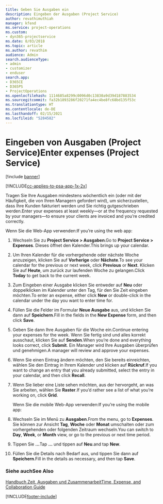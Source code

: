 ```yaml
---
title: Geben Sie Ausgaben ein
description: Eingeben der Ausgaben (Project Service)
author: revathimuthiah
manager: kfend
ms.service: project-operations
ms.custom:
- dyn365-projectservice
ms.date: 8/03/2018
ms.topic: article
ms.author: revathim
audience: Admin
search.audienceType:
- admin
- customizer
- enduser
search.app:
- D365CE
- D365PS
- ProjectOperations
ms.openlocfilehash: 1114685a8299c0096d0c13830a9d39d187883534
ms.sourcegitcommit: fa32b1893286f20271fa4ec4be8fc68bd135f53c
ms.translationtype: HT
ms.contentlocale: de-DE
ms.lasthandoff: 02/15/2021
ms.locfileid: "5284582"
---
```

# <a name="enter-expenses-project-service"></a><span data-ttu-id="c5b1b-103">Eingeben von Ausgaben (Project Service)</span><span class="sxs-lookup"><span data-stu-id="c5b1b-103">Enter expenses (Project Service)</span></span>

[!include [banner](../includes/psa-now-project-operations.md)]

[!INCLUDE[cc-applies-to-psa-app-1x-2x](../includes/cc-applies-to-psa-app-1x-2x.md)]

<span data-ttu-id="c5b1b-104">Tragen Sie Ihre Ausgaben mindestens wöchentlich ein (oder mit der Häufigkeit, die von Ihren Managern gefordert wird), um sicherzustellen, dass Ihre Kunden fakturiert werden und Sie richtig gutgeschrieben werden.</span><span class="sxs-lookup"><span data-stu-id="c5b1b-104">Enter your expenses at least weekly—or at the frequency requested by your managers—to ensure your clients are invoiced and you’re credited correctly.</span></span>  
  
 <span data-ttu-id="c5b1b-105">Wenn Sie die Web-App verwenden:</span><span class="sxs-lookup"><span data-stu-id="c5b1b-105">If you’re using the web app:</span></span>  
  
1. <span data-ttu-id="c5b1b-106">Wechseln Sie zu **Project Service > Ausgaben**.</span><span class="sxs-lookup"><span data-stu-id="c5b1b-106">Go to **Project Service > Expenses**.</span></span> <span data-ttu-id="c5b1b-107">Dieses öffnet den Kalender.</span><span class="sxs-lookup"><span data-stu-id="c5b1b-107">This brings up your calendar.</span></span>  
  
2. <span data-ttu-id="c5b1b-108">Um Ihren Kalender für die vorhergehende oder nächste Woche anzuzeigen, klicken Sie auf **Vorherige** oder **Nächste**.</span><span class="sxs-lookup"><span data-stu-id="c5b1b-108">To see your calendar for the previous or next week, click **Previous** or **Next**.</span></span> <span data-ttu-id="c5b1b-109">Klicken Sie auf **Heute**, um zurück zur laufenden Woche zu gelangen.</span><span class="sxs-lookup"><span data-stu-id="c5b1b-109">Click **Today** to get back to the current week.</span></span>  
  
3. <span data-ttu-id="c5b1b-110">Zum Eingeben einer Ausgabe klicken Sie entweder auf **Neu** oder doppelklicken im Kalender unter den Tag, für den Sie Zeit eingeben möchten.</span><span class="sxs-lookup"><span data-stu-id="c5b1b-110">To enter an expense, either click **New** or double-click in the calendar under the day you want to enter time for.</span></span>  
  
4. <span data-ttu-id="c5b1b-111">Füllen Sie die Felder im Formular **Neue Ausgabe** aus, und klicken Sie dann auf **Speichern**.</span><span class="sxs-lookup"><span data-stu-id="c5b1b-111">Fill in the fields in the **New Expense** form, and then click **Save**.</span></span>  
  
5. <span data-ttu-id="c5b1b-112">Geben Sie dann Ihre Ausgaben für die Woche ein.</span><span class="sxs-lookup"><span data-stu-id="c5b1b-112">Continue entering your expenses for the week.</span></span> <span data-ttu-id="c5b1b-113">Wenn Sie fertig sind und alles korrekt ausschaut, klicken Sie auf **Senden**.</span><span class="sxs-lookup"><span data-stu-id="c5b1b-113">When you’re done and everything looks correct, click **Submit**.</span></span> <span data-ttu-id="c5b1b-114">Ein Manager wird Ihre Ausgaben überprüfen und genehmigen.</span><span class="sxs-lookup"><span data-stu-id="c5b1b-114">A manager will review and approve your expenses.</span></span>  
  
6. <span data-ttu-id="c5b1b-115">Wenn Sie einen Eintrag ändern möchten, den Sie bereits einreichten, wählen Sie den Eintrag in Ihrem Kalender und klicken auf **Rückruf**.</span><span class="sxs-lookup"><span data-stu-id="c5b1b-115">If you want to change an entry that you already submitted, select the entry in your calendar, and then click **Recall**.</span></span>  
  
7. <span data-ttu-id="c5b1b-116">Wenn Sie lieber eine Liste sehen möchten, aus der hervorgeht, an was Sie arbeiten, wählen Sie **Raster**.</span><span class="sxs-lookup"><span data-stu-id="c5b1b-116">If you’d rather see a list of what you’re working on, click **Grid**.</span></span>  
  
   <span data-ttu-id="c5b1b-117">Wenn Sie die mobile Web-App verwenden:</span><span class="sxs-lookup"><span data-stu-id="c5b1b-117">If you’re using the mobile app:</span></span>  
  
8. <span data-ttu-id="c5b1b-118">Wechseln Sie im Menü zu **Ausgaben**.</span><span class="sxs-lookup"><span data-stu-id="c5b1b-118">From the menu, go to **Expenses**.</span></span>     <span data-ttu-id="c5b1b-119">Sie können zur Ansicht **Tag**, **Woche** oder **Monat** umschalten oder zum vorhergehenden oder folgenden Zeitraum wechseln.</span><span class="sxs-lookup"><span data-stu-id="c5b1b-119">You can switch to **Day**, **Week**, or **Month** view, or go to the previous or next time period.</span></span>  
  
9. <span data-ttu-id="c5b1b-120">Tippen Sie **...**</span><span class="sxs-lookup"><span data-stu-id="c5b1b-120">Tap **…**</span></span> <span data-ttu-id="c5b1b-121">und tippen auf **Neu**.</span><span class="sxs-lookup"><span data-stu-id="c5b1b-121">and tap **New**.</span></span>  
  
10. <span data-ttu-id="c5b1b-122">Füllen Sie die Details nach Bedarf aus, und tippen Sie dann auf **Speichern**.</span><span class="sxs-lookup"><span data-stu-id="c5b1b-122">Fill in the details as necessary, and then tap **Save**.</span></span>  
  
### <a name="see-also"></a><span data-ttu-id="c5b1b-123">Siehe auch</span><span class="sxs-lookup"><span data-stu-id="c5b1b-123">See Also</span></span>  
 [<span data-ttu-id="c5b1b-124">Handbuch Zeit, Ausgaben und Zusammenarbeit</span><span class="sxs-lookup"><span data-stu-id="c5b1b-124">Time, Expense, and Collaboration Guide</span></span>](../psa/time-expense-collaboration-guide.md)


[!INCLUDE[footer-include](../includes/footer-banner.md)]